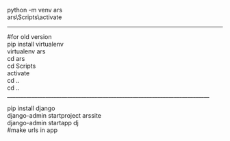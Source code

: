 python -m venv ars <br>
ars\Scripts\activate <br>
______________________
#for old version <br>
pip install virtualenv<br>
virtualenv ars<br>
cd ars<br>
cd Scripts<br>
activate<br>
cd ..<br>
cd ..<br>
__________________________________________________________________________<br>

pip install django <br>
django-admin startproject arssite <br>
django-admin startapp dj <br>
 #make urls in app
